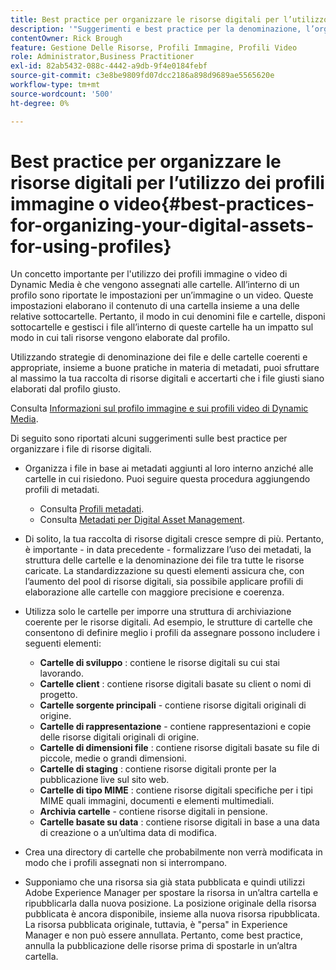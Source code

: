 ```yaml
---
title: Best practice per organizzare le risorse digitali per l’utilizzo dei profili immagine o video di Dynamic Media
description: '"Suggerimenti e best practice per la denominazione, l’organizzazione e la gestione dei file di immagini e delle risorse video di Dynamic Media."'
contentOwner: Rick Brough
feature: Gestione Delle Risorse, Profili Immagine, Profili Video
role: Administrator,Business Practitioner
exl-id: 82ab5432-088c-4442-a9db-9f4e0184febf
source-git-commit: c3e8be9809fd07dcc2186a898d9689ae5565620e
workflow-type: tm+mt
source-wordcount: '500'
ht-degree: 0%

---
```


# Best practice per organizzare le risorse digitali per l’utilizzo dei profili immagine o video{#best-practices-for-organizing-your-digital-assets-for-using-profiles}

Un concetto importante per l&#39;utilizzo dei profili immagine o video di Dynamic Media è che vengono assegnati alle cartelle. All’interno di un profilo sono riportate le impostazioni per un’immagine o un video. Queste impostazioni elaborano il contenuto di una cartella insieme a una delle relative sottocartelle. Pertanto, il modo in cui denomini file e cartelle, disponi sottocartelle e gestisci i file all’interno di queste cartelle ha un impatto sul modo in cui tali risorse vengono elaborate dal profilo.

Utilizzando strategie di denominazione dei file e delle cartelle coerenti e appropriate, insieme a buone pratiche in materia di metadati, puoi sfruttare al massimo la tua raccolta di risorse digitali e accertarti che i file giusti siano elaborati dal profilo giusto.

Consulta [Informazioni sul profilo immagine e sui profili video di Dynamic Media](about-image-video-profiles.md).

Di seguito sono riportati alcuni suggerimenti sulle best practice per organizzare i file di risorse digitali.

* Organizza i file in base ai metadati aggiunti al loro interno anziché alle cartelle in cui risiedono. Puoi seguire questa procedura aggiungendo profili di metadati.

   * Consulta [Profili metadati](/help/assets/metadata-profiles.md).
   * Consulta [Metadati per Digital Asset Management](/help/assets/manage-metadata.md).

* Di solito, la tua raccolta di risorse digitali cresce sempre di più. Pertanto, è importante - in data precedente - formalizzare l’uso dei metadati, la struttura delle cartelle e la denominazione dei file tra tutte le risorse caricate. La standardizzazione su questi elementi assicura che, con l’aumento del pool di risorse digitali, sia possibile applicare profili di elaborazione alle cartelle con maggiore precisione e coerenza.
* Utilizza solo le cartelle per imporre una struttura di archiviazione coerente per le risorse digitali. Ad esempio, le strutture di cartelle che consentono di definire meglio i profili da assegnare possono includere i seguenti elementi:

   * **Cartelle di sviluppo** : contiene le risorse digitali su cui stai lavorando.
   * **Cartelle client** : contiene risorse digitali basate su client o nomi di progetto.
   * **Cartelle sorgente principali**  - contiene risorse digitali originali di origine.
   * **Cartelle di rappresentazione**  - contiene rappresentazioni e copie delle risorse digitali originali di origine.
   * **Cartelle di dimensioni file** : contiene risorse digitali basate su file di piccole, medie o grandi dimensioni.
   * **Cartelle di staging** : contiene risorse digitali pronte per la pubblicazione live sul sito web.
   * **Cartelle di tipo MIME** : contiene risorse digitali specifiche per i tipi MIME quali immagini, documenti e elementi multimediali.
   * **Archivia cartelle**  - contiene risorse digitali in pensione.
   * **Cartelle basate su data** : contiene risorse digitali in base a una data di creazione o a un’ultima data di modifica.

* Crea una directory di cartelle che probabilmente non verrà modificata in modo che i profili assegnati non si interrompano.
* Supponiamo che una risorsa sia già stata pubblicata e quindi utilizzi Adobe Experience Manager per spostare la risorsa in un’altra cartella e ripubblicarla dalla nuova posizione. La posizione originale della risorsa pubblicata è ancora disponibile, insieme alla nuova risorsa ripubblicata. La risorsa pubblicata originale, tuttavia, è &quot;persa&quot; in Experience Manager e non può essere annullata. Pertanto, come best practice, annulla la pubblicazione delle risorse prima di spostarle in un’altra cartella.
